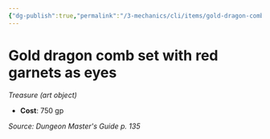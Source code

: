 ```yaml
---
{"dg-publish":true,"permalink":"/3-mechanics/cli/items/gold-dragon-comb-set-with-red-garnets-as-eyes/","tags":["ttrpg-cli/compendium/src/5e/dmg","ttrpg-cli/item/gear/treasure-art-object","ttrpg-cli/item/rarity/none"]}
---
```


# Gold dragon comb set with red garnets as eyes
*Treasure (art object)*  


- **Cost**: 750 gp

*Source: Dungeon Master's Guide p. 135*